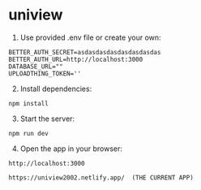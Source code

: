 # uniview

1. Use provided .env file or create your own:

```
BETTER_AUTH_SECRET=asdasdasdasdasdasdasdas
BETTER_AUTH_URL=http://localhost:3000
DATABASE_URL=""
UPLOADTHING_TOKEN=''
```

2. Install dependencies:

```
npm install
```

3. Start the server:

```
npm run dev
```

4. Open the app in your browser:

```
http://localhost:3000

https://uniview2002.netlify.app/  (THE CURRENT APP)
